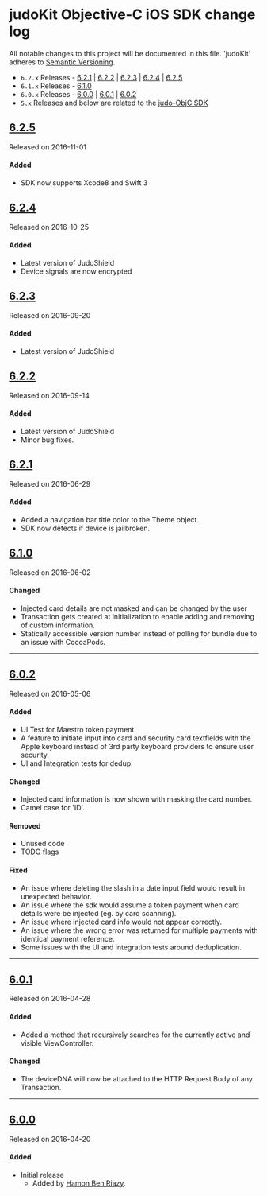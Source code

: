 # judoKit Objective-C iOS SDK change log
All notable changes to this project will be documented in this file.
'judoKit' adheres to [Semantic Versioning](http://semver.org/).

- `6.2.x` Releases - [6.2.1](#621) | [6.2.2](#622) | [6.2.3](#623) | [6.2.4](#624) | [6.2.5](#625)
- `6.1.x` Releases - [6.1.0](#610)
- `6.0.x` Releases - [6.0.0](#600) | [6.0.1](#601) | [6.0.2](#602)
- `5.x` Releases and below are related to the [judo-ObjC SDK](https://github.com/JudoPay/Judo-ObjC)

## [6.2.5](https://github.com/JudoPay/JudoKitObjC/releases/tag/6.2.5)
Released on 2016-11-01

#### Added
- SDK now supports Xcode8 and Swift 3

## [6.2.4](https://github.com/JudoPay/JudoKitObjC/releases/tag/6.2.4)
Released on 2016-10-25

#### Added
- Latest version of JudoShield
- Device signals are now encrypted

## [6.2.3](https://github.com/JudoPay/JudoKitObjC/releases/tag/6.2.3)
Released on 2016-09-20

#### Added
- Latest version of JudoShield

## [6.2.2](https://github.com/JudoPay/JudoKitObjC/releases/tag/6.2.2)
Released on 2016-09-14

#### Added
- Latest version of JudoShield
- Minor bug fixes.

## [6.2.1](https://github.com/JudoPay/JudoKitObjC/releases/tag/6.2.1)
Released on 2016-06-29

#### Added
- Added a navigation bar title color to the Theme object.
- SDK now detects if device is jailbroken.

## [6.1.0](https://github.com/JudoPay/JudoKitObjC/releases/tag/6.1.0)
Released on 2016-06-02

#### Changed
- Injected card details are not masked and can be changed by the user
- Transaction gets created at initialization to enable adding and removing of custom information.
- Statically accessible version number instead of polling for bundle due to an issue with CocoaPods.

---

## [6.0.2](https://github.com/JudoPay/JudoKitObjC/releases/tag/6.0.2)
Released on 2016-05-06

#### Added
- UI Test for Maestro token payment.
- A feature to initiate input into card and security card textfields with the Apple keyboard instead of 3rd party keyboard providers to ensure user security.
- UI and Integration tests for dedup.

#### Changed
- Injected card information is now shown with masking the card number.
- Camel case for 'ID'.

#### Removed
- Unused code
- TODO flags

#### Fixed
- An issue where deleting the slash in a date input field would result in unexpected behavior.
- An issue where the sdk would assume a token payment when card details were be injected (eg. by card scanning).
- An issue where injected card info would not appear correctly.
- An issue where the wrong error was returned for multiple payments with identical payment reference.
- Some issues with the UI and integration tests around deduplication.

---

## [6.0.1](https://github.com/JudoPay/JudoKitObjC/releases/tag/6.0.1)
Released on 2016-04-28

#### Added
- Added a method that recursively searches for the currently active and visible ViewController.

#### Changed
- The deviceDNA will now be attached to the HTTP Request Body of any Transaction.

---

## [6.0.0](https://github.com/JudoPay/JudoKitObjC/releases/tag/6.0.0)
Released on 2016-04-20

#### Added
- Initial release
	- Added by [Hamon Ben Riazy](https://github.com/ryce).
